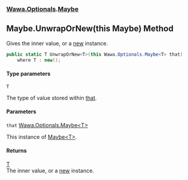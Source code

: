 ### [Wawa.Optionals](Wawa.Optionals.md 'Wawa.Optionals').[Maybe](Maybe.md 'Wawa.Optionals.Maybe')

## Maybe.UnwrapOrNew<T>(this Maybe<T>) Method

Gives the inner value, or a [new](https://docs.microsoft.com/en-us/dotnet/csharp/language-reference/keywords/new 'https://docs.microsoft.com/en-us/dotnet/csharp/language-reference/keywords/new') instance.

```csharp
public static T UnwrapOrNew<T>(this Wawa.Optionals.Maybe<T> that)
    where T : new();
```
#### Type parameters

<a name='Wawa.Optionals.Maybe.UnwrapOrNew_T_(thisWawa.Optionals.Maybe_T_).T'></a>

`T`

The type of value stored within [that](Maybe.UnwrapOrNew(Maybe).md#Wawa.Optionals.Maybe.UnwrapOrNew_T_(thisWawa.Optionals.Maybe_T_).that 'Wawa.Optionals.Maybe.UnwrapOrNew<T>(this Wawa.Optionals.Maybe<T>).that').
#### Parameters

<a name='Wawa.Optionals.Maybe.UnwrapOrNew_T_(thisWawa.Optionals.Maybe_T_).that'></a>

`that` [Wawa.Optionals.Maybe&lt;](Maybe_T_.md 'Wawa.Optionals.Maybe<T>')[T](Maybe.UnwrapOrNew(Maybe).md#Wawa.Optionals.Maybe.UnwrapOrNew_T_(thisWawa.Optionals.Maybe_T_).T 'Wawa.Optionals.Maybe.UnwrapOrNew<T>(this Wawa.Optionals.Maybe<T>).T')[&gt;](Maybe_T_.md 'Wawa.Optionals.Maybe<T>')

This instance of [Maybe&lt;T&gt;](Maybe_T_.md 'Wawa.Optionals.Maybe<T>').

#### Returns
[T](Maybe.UnwrapOrNew(Maybe).md#Wawa.Optionals.Maybe.UnwrapOrNew_T_(thisWawa.Optionals.Maybe_T_).T 'Wawa.Optionals.Maybe.UnwrapOrNew<T>(this Wawa.Optionals.Maybe<T>).T')  
The inner value, or a [new](https://docs.microsoft.com/en-us/dotnet/csharp/language-reference/keywords/new 'https://docs.microsoft.com/en-us/dotnet/csharp/language-reference/keywords/new') instance.